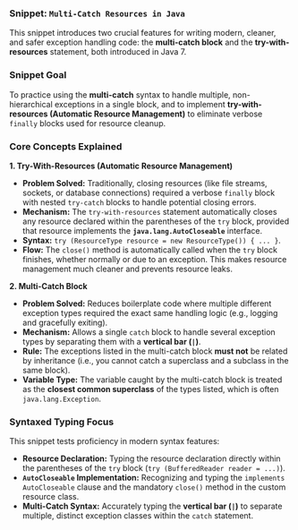 ### Snippet: `Multi-Catch Resources in Java`

This snippet introduces two crucial features for writing modern, cleaner, and safer exception handling code: the **multi-catch block** and the **try-with-resources** statement, both introduced in Java 7.

### Snippet Goal

To practice using the **multi-catch** syntax to handle multiple, non-hierarchical exceptions in a single block, and to implement **try-with-resources (Automatic Resource Management)** to eliminate verbose `finally` blocks used for resource cleanup.

### Core Concepts Explained

**1. Try-With-Resources (Automatic Resource Management)**

* **Problem Solved:** Traditionally, closing resources (like file streams, sockets, or database connections) required a verbose `finally` block with nested `try-catch` blocks to handle potential closing errors.
* **Mechanism:** The `try-with-resources` statement automatically closes any resource declared within the parentheses of the `try` block, provided that resource implements the **`java.lang.AutoCloseable`** interface.
* **Syntax:** `try (ResourceType resource = new ResourceType()) { ... }`.
* **Flow:** The `close()` method is automatically called when the `try` block finishes, whether normally or due to an exception. This makes resource management much cleaner and prevents resource leaks.

**2. Multi-Catch Block**

* **Problem Solved:** Reduces boilerplate code where multiple different exception types required the exact same handling logic (e.g., logging and gracefully exiting).
* **Mechanism:** Allows a single `catch` block to handle several exception types by separating them with a **vertical bar (`|`)**.
* **Rule:** The exceptions listed in the multi-catch block **must not** be related by inheritance (i.e., you cannot catch a superclass and a subclass in the same block).
* **Variable Type:** The variable caught by the multi-catch block is treated as the **closest common superclass** of the types listed, which is often `java.lang.Exception`.

### Syntaxed Typing Focus

This snippet tests proficiency in modern syntax features:

* **Resource Declaration:** Typing the resource declaration directly within the parentheses of the `try` block (`try (BufferedReader reader = ...)`).
* **`AutoCloseable` Implementation:** Recognizing and typing the `implements AutoCloseable` clause and the mandatory `close()` method in the custom resource class.
* **Multi-Catch Syntax:** Accurately typing the **vertical bar (`|`)** to separate multiple, distinct exception classes within the `catch` statement.